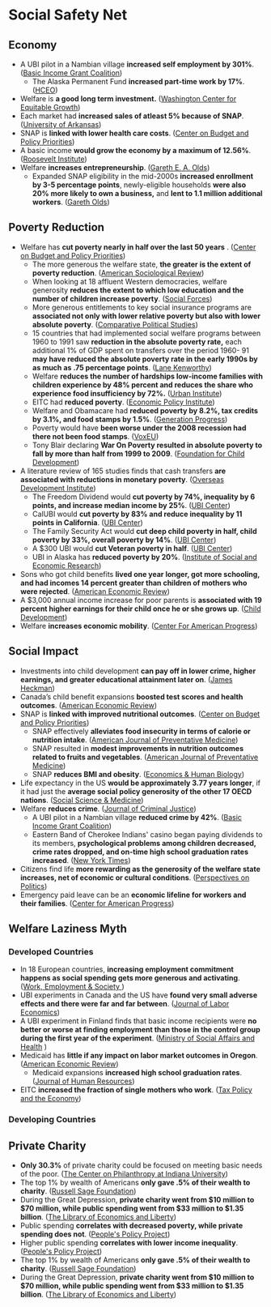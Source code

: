 # Social Safety Net

## Economy

* A UBI pilot in a Nambian village **increased self employment by 301%**. \([Basic Income Grant Coalition](https://www.bignam.org/Publications/BIG_Assessment_report_08b.pdf#page=77)\)
  * The Alaska Permanent Fund **increased part-time work by 17%**. \([HCEO](http://humcap.uchicago.edu/RePEc/hka/wpaper/Jones_Marinescu_2019_labor-market-impacts-universal-transfers.pdf)\)
* Welfare is **a good long term investment.** \([Washington Center for Equitable Growth](https://equitablegrowth.org/wp-content/uploads/2020/05/051120-wp-Is-the-social-safety-net-a-long-term-investment-Bailey-Hoynes-Rossin-Slater-and-Walker.pdf)\)
* Each market had **increased sales of atleast 5% because of SNAP**. \([University of Arkansas](https://scholarworks.uark.edu/cgi/viewcontent.cgi?article=1002&context=scwkuht#page=29)\)
* SNAP is **linked with lower health care costs**. \([Center on Budget and Policy Priorities](https://www.cbpp.org/sites/default/files/atoms/files/1-17-18fa.pdf)\)
* A basic income **would grow the economy by a maximum of 12.56%**. \([Roosevelt Institute](https://rooseveltinstitute.org/wp-content/uploads/2020/07/RI-Macroeconomic-Effects-of-UBI-201708.pdf)\)
* Welfare **increases entrepreneurship**. \([Gareth E. A. Olds](https://repository.library.brown.edu/studio/item/bdr:386278/PDF/?embed=true)\)
  * Expanded SNAP eligibility in the mid-2000s **increased enrollment by 3-5 percentage points**, newly-eligible households **were also 20% more likely to own a business,** and **lent to 1.1 million additional workers**. \([Gareth Olds](https://www.hbs.edu/ris/Publication%20Files/16-143_2cf7ba14-5bfa-4c34-85d9-0edc0ddc7ce6.pdf)\)

## Poverty Reduction

* Welfare has **cut poverty nearly in half over the last 50 years** . \([Center on Budget and Policy Priorities](https://www.cbpp.org/sites/default/files/atoms/files/9-14-18pov.pdf)\)
  * The more generous the welfare state, **the greater is the extent of poverty reduction**. \([American Sociological Review](https://0x0.la/u/TSZmMMi.pdf)\)
  * When looking at 18 affluent Western democracies, welfare generosity **reduces the extent to which low education and the number of children increase poverty**. \([Social Forces](https://academic.oup.com/sf/article-pdf/88/1/271/5321191/88-1-271.pdf)\)
  * More generous entitlements to key social insurance programs are **associated not only with lower relative poverty but also with lower absolute poverty**. \([Comparative Political Studies](https://dacemirror.sci-hub.st/journal-article/fac163ad95bd531a395cda4f3ce514d0/scruggs2006.pdf)\)
  * 15 countries that had implemented social welfare programs between 1960 to 1991 saw **reduction in the absolute poverty rate,** each additional 1% of GDP spent on transfers over the period 1960- 91 **may have reduced the absolute poverty rate in the early 1990s by as much as .75 percentage points**. \([Lane Kenworthy](http://www.lisdatacenter.org/wps/liswps/188.pdf)\)
  * Welfare **reduces the number of hardships low-income families with children experience by 48% percent and reduces the share who experience food insufficiency by 72%.** \([Urban Institute](https://www.urban.org/sites/default/files/publication/99294/policy_efforts_to_reduce_material_hardship_1.pdf)\)
  * EITC had **reduced poverty**. \([Economic Policy Institute](https://files.epi.org/pdf/179545.pdf)\)
  * Welfare and Obamacare had **reduced poverty by 8.2%, tax credits by 3.1%, and food stamps by 1.5%**. \([Generation Progress](https://genprogress.org/millions-of-americans-kept-out-of-poverty-due-to-the-affordable-care-act-and-welfare/)\)
  * Poverty would have **been worse under the 2008 recession had there not been food stamps**. \([VoxEU](https://voxeu.org/article/alongside-rising-top-incomes-level-living-america-s-poorest-has-fallen)\)
  * Tony Blair declaring **War On Poverty resulted in absolute poverty to fall by more than half from 1999 to 2009**. \([Foundation for Child Development](https://www.fcd-us.org/assets/2011/02/First20Focus20-20Tackling20Child20Poverty.pdf#page=5)\)
* A literature review of 165 studies finds that cash transfers **are associated with reductions in monetary poverty**. \([Overseas Development Institute](https://cdn.odi.org/media/documents/11316.pdf)\)
  * The Freedom Dividend would **cut poverty by 74%, inequality by 6 points, and increase median income by 25%**. \([UBI Center](https://www.ubicenter.org/distributional-analysis-of-andrew-yangs-freedom-dividend)\)
  * CalUBI would **cut poverty by 83% and reduce inequality by 11 points in California**. \([UBI Center](https://www.ubicenter.org/california-ab65-calubi)\)
  * The Family Security Act would **cut deep child poverty in half, child poverty by 33%, overall poverty by 14%**. \([UBI Center](https://child-allowance.ubicenter.org/family-security-act.html)\)
  * A $300 UBI would **cut Veteran poverty in half**. \([UBI Center](https://www.ubicenter.org/veterans)\)
  * UBI in Alaska has **reduced poverty by 20%**. \([Institute of Social and Economic Research](https://iseralaska.org/static/legacy_publication_links/presentations/2016_10_18-AlaskaPFDPoverty.pdf)\)
* Sons who got child benefits **lived one year longer, got more schooling, and had incomes 14 percent greater than children of mothers who were rejected**. \([American Economic Review](https://www.nber.org/system/files/working_papers/w20103/w20103.pdf)\)
* A $3,000 annual income increase for poor parents is **associated with 19 percent higher earnings for their child once he or she grows up**. \([Child Development](https://escholarship.org/content/qt7hm1s09d/qt7hm1s09d.pdf)\)
* Welfare **increases economic mobility**. \([Center For American Progress](https://cdn.americanprogress.org/wp-content/uploads/2014/03/RyanBudgetAyresStandard.pdf)\)

## Social Impact

* Investments into child development **can pay off in lower crime, higher earnings, and greater educational attainment later on**. \([James Heckman](https://heckmanequation.org/www/assets/2013/07/F_HeckmanDeficitPieceCUSTOM-Generic_052714-3-1.pdf)\)
* Canada’s child benefit expansions **boosted test scores and health outcomes**. \([American Economic Review](https://www.nber.org/system/files/working_papers/w14624/w14624.pdf)\)
* SNAP is **linked with improved nutritional outcomes**. \([Center on Budget and Policy Priorities](https://www.cbpp.org/sites/default/files/atoms/files/1-17-18fa.pdf)\)
  * SNAP effectively **alleviates food insecurity in terms of calorie or nutrition intake**. \([American Journal of Preventative Medicine](https://zero.sci-hub.se/4873/5c6531d05af3ab7100b2ba572900b03b/andreyeva2015.pdf)\)
  * SNAP resulted in **modest improvements in nutrition outcomes related to fruits and vegetables**. \([American Journal of Preventative Medicine](https://www.ajpmonline.org/action/showPdf?pii=S0749-3797%2816%2930389-0)\)
  * SNAP **reduces BMI and obesity**. \([Economics & Human Biology](https://0x0.la/u/tAic4aH.pdf)\)
* Life expectancy in the US **would be approximately 3.77 years longer**, if it had just the **average social policy generosity of the other 17 OECD nations**. \([Social Science & Medicine](https://core.ac.uk/download/pdf/81149818.pdf)\)
* Welfare **reduces crime**. \([Journal of Criminal Justice](https://sci-hub.se/downloads/2020-05-26/57/rudolph2020.pdf)\)
  * A UBI pilot in a Nambian village **reduced crime by 42%**. \([Basic Income Grant Coalition](http://www.bignam.org/Publications/BIG_Assessment_report_08b.pdf#page=20)\)
  * Eastern Band of Cherokee Indians' casino began paying dividends to its members, **psychological problems among children decreased, crime rates dropped, and on-time high school graduation rates increased**. \([New York Times](https://web.archive.org/web/20210225074106/http://opinionator.blogs.nytimes.com/2014/01/18/what-happens-when-the-poor-receive-a-stipend/?_php=true&_type=blogs&_r=2)\)
* Citizens find life **more rewarding as the generosity of the welfare state increases, net of economic or cultural conditions**. \([Perspectives on Politics](https://0x0.la/u/1qg0Bjc.pdf)\)
* Emergency paid leave can be an **economic lifeline for workers and their families**. \([Center for American Progress](https://www.americanprogress.org/issues/women/reports/2020/09/01/489914/urgent-case-permanent-paid-leave/)\)

## Welfare Laziness Myth

### Developed Countries

* In 18 European countries, **increasing employment commitment happens as social spending gets more generous and activating**. \([Work, Employment & Society  ](http://citeseerx.ist.psu.edu/viewdoc/download?doi=10.1.1.840.8652&rep=rep1&type=pdf)\)
* UBI experiments in Canada and the US have **found very small adverse effects and there were far and far between**. \([Journal of Labor Economics](https://home.cc.umanitoba.ca/~simpson/JOLE1993.pdf)\)
* A UBI experiment in Finland finds that basic income recipients were **no better or worse at finding employment than those in the control group during the first year of the experiment**. \([Ministry of Social Affairs and Health](https://julkaisut.valtioneuvosto.fi/bitstream/handle/10024/161361/Report_The%20Basic%20Income%20Experiment%2020172018%20in%20Finland.pdf?sequence=1&isAllowed=y)  \)
* Medicaid has **little if any impact on labor market outcomes in Oregon**. \([American Economic Review](https://www.ncbi.nlm.nih.gov/pmc/articles/PMC4145849/pdf/nihms-598448.pdf)\)
  * Medicaid expansions **increased high school graduation rates**. \([Journal of Human Resources](https://0x0.la/u/DIPdl0L.pdf)\)
* EITC **increased the fraction of single mothers who work**. \([Tax Policy and the Economy](https://www.journals.uchicago.edu/doi/pdf/10.1086/649831)\)

### Developing Countries

## Private Charity

* **Only 30.3%** of private charity could be focused on meeting basic needs of the poor. \([The Center on Philanthropy at Indiana University](https://scholarworks.iupui.edu/bitstream/handle/1805/5838/giving_focused_on_meeting_needs_of_the_poor_july_2007.pdf#page=34)\)
* The top 1% by wealth of Americans **only gave .5% of their wealth to charity**. \([Russell Sage Foundation](http://www.russellsage.org/news/survey-wealthiest-1-and-common-good)\)
* During the Great Depression, **private charity went from $10 million to $70 million, while public spending went from $33 million to $1.35 billion**. \([The Library of Economics and Liberty](https://www.econlib.org/library/Enc/Charity.html#lfHendersonCEE2-022_table_008)\)
* Public spending **correlates with decreased poverty, while private spending does not**. \([People's Policy Project](https://www.peoplespolicyproject.org/2018/03/26/the-u-s-spends-far-too-little-on-social-welfare/)\)
* Higher public spending **correlates with lower income inequality**. \([People's Policy Project](https://www.peoplespolicyproject.org/2018/03/26/the-u-s-spends-far-too-little-on-social-welfare/)\)
* The top 1% by wealth of Americans **only gave .5% of their wealth to charity**. \([Russell Sage Foundation](https://www.russellsage.org/news/survey-wealthiest-1-and-common-good)\)
* During the Great Depression, **private charity went from $10 million to $70 million, while public spending went from $33 million to $1.35 billion**. \([The Library of Economics and Liberty](https://www.econlib.org/library/Enc/Charity.html#lfHendersonCEE2-022_table_008)\)

